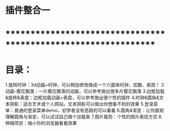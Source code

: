 # 插件整合一
# ************************************************************** #
# 目录：
1.旋转时钟：3d动画+时钟，可以稍加修改做成一个六面体时钟，炫酷、美观！
2.动画-樱花飘落：一片樱花飘落的动画，可以参考做出很多片樱花飘落
3.边框加载&旋转&表盘：边框加载动画+表盘，可以参考做出很个性的插件
4.时钟&圆角&文本阴影：适合艺术或个人网站，文本阴影可以做出你想象不到的效果
5.登录菜单：普通的登录菜单demo，初学者没有思路的可以看看
6.圆角&渐变：让你直观理解圆角与渐变，可以试试自己做个加载条
7.图片裁剪：个性的图片表现方式
8.伸缩项目：缩小你的浏览器看看效果
